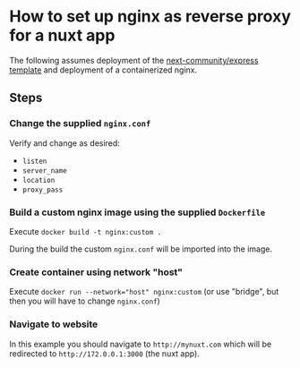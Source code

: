 # How to set up nginx as reverse proxy for a nuxt app

The following assumes deployment of the [next-community/express template](https://github.com/nuxt-community/express-template)
and deployment of a containerized nginx.

## Steps

### Change the supplied `nginx.conf`
Verify and change as desired:
* `listen`
* `server_name` 
* `location`
* `proxy_pass`

### Build a custom nginx image using the supplied `Dockerfile`
Execute `docker build -t nginx:custom .` 

During the build the custom `nginx.conf` will be imported into the image.

### Create container using network "host" 
Execute `docker run --network="host" nginx:custom`
(or use "bridge", but then you will have to change `nginx.conf`)

### Navigate to website
In this example you should navigate to `http://mynuxt.com` which will be redirected to `http://172.0.0.1:3000` (the nuxt app).
